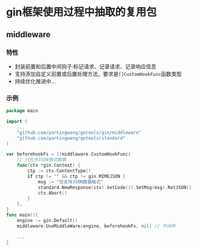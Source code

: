 # gin框架使用过程中抽取的复用包

## middleware 


### 特性
* 封装前置和后置中间钩子:标记请求、记录请求、记录响应信息
* 支持添加自定义前置或后置处理方法，要求是`[]CustomHookFunc`函数类型
* 持续优化推进中...


### 示例
```go
package main 

import (
    ... 
    "github.com/parkingwang/gotools/gin/middleware"
    "github.com/parkingwang/gotools/standard"
)

var beforehookFs = []middleware.CustomHookFunc{
    // 只允许JSON格式数据
    func(ctx *gin.Context) {
        ctp := ctx.ContentType()
        if ctp != "" && ctp != gin.MIMEJSON {
            msg := "仅支持JSON数据格式"
            standard.NewResponse(ctx).SetCode(1).SetMsg(msg).RetJSON()
            ctx.Abort()
        }
    },
}
func main(){
    engine := gin.Default()
    middleware.UseMiddleWare(engine, beforehookFs, nil) // 中间件

    ...
}

```
